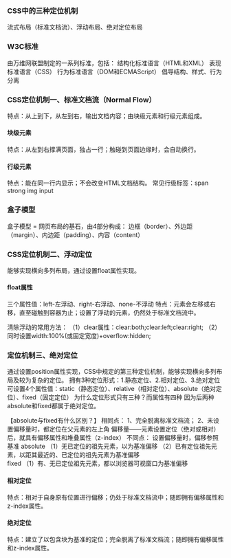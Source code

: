 ### CSS中的三种定位机制
流式布局（标准文档流）、浮动布局、绝对定位布局

### W3C标准
由万维网联盟制定的一系列标准，包括：
结构化标准语言（HTML和XML）
表现标准语言（CSS）
行为标准语言（DOM和ECMAScript）
倡导结构、样式、行为分离

### CSS定位机制一、标准文档流（Normal Flow）
特点：从上到下，从左到右，输出文档内容；由块级元素和行级元素组成。

#### 块级元素
特点：从左到右撑满页面，独占一行；触碰到页面边缘时，会自动换行。

#### 行级元素
特点：能在同一行内显示；不会改变HTML文档结构。
常见行级标签：span strong img input

### 盒子模型
盒子模型 = 网页布局的基石，由4部分构成：
边框（border）、外边距（margin）、内边距（padding）、内容（content）

### CSS定位机制二、浮动定位
能够实现横向多列布局，通过设置float属性实现。

#### float属性
三个属性值：left-左浮动、right-右浮动、none-不浮动
特点：元素会左移或右移，直至碰触到容器为止；设置了浮动的元素，仍然处于标准文档流中。

清除浮动的常用方法：
（1）clear属性：clear:both;clear:left;clear:right;
（2）同时设置width:100%(或固定宽度)+overflow:hidden;

### 定位机制三、绝对定位
通过设置position属性实现，CSS中规定的第三种定位机制，能够实现横向多列布局及较为复杂的定位。
拥有3种定位形式：1.静态定位、2.相对定位、3.绝对定位
可设置4个属性值：static（静态定位）、relative（相对定位）、absolute（绝对定位）、fixed（固定定位）
为什么定位形式只有三种？而属性有四种
因为后两种absolute和fixed都属于绝对定位。

【absolute与fixed有什么区别？】
相同点：
1、完全脱离标准文档流；
2、未设置偏移量时，都定位在父元素的左上角
偏移量——元素设置定位（绝对或相对）后，就具有偏移属性和堆叠属性（z-index）
不同点：
设置偏移量时，偏移参照基准
absolute
（1）无已定位的祖先元素，以<html>为基准偏移
（2）已有定位祖先元素，以距其最近的、已定位的祖先元素为基准偏移	
fixed
（1）有、无已定位祖先元素，都以浏览器可视窗口为基准偏移

#### 相对定位
特点：相对于自身原有位置进行偏移；仍处于标准文档流中；随即拥有偏移属性和z-index属性。

#### 绝对定位
特点：建立了以包含块为基准的定位；完全脱离了标准文档流；随即拥有偏移属性和z-index属性。





















